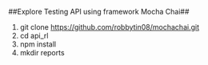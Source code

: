 ##Explore Testing API using framework Mocha Chai##

1. git clone https://github.com/robbytin08/mochachai.git
2. cd api_rl
3. npm install
4. mkdir reports
